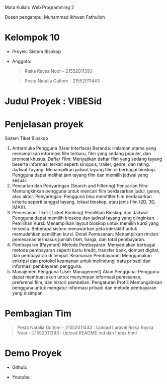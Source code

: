Mata Kuliah: Web Programming 2


Dosen pengampu: Muhammad Ikhwan Fathulloh


# Kelompok 10
- Proyek: Sistem Bisokop
- Anggota:
  > Riska Raysa Noor - 21552011393
  
  > Pesta Natalia Gultom - 21552011443

# Judul Proyek : VIBESid

# Penjelasan proyek
Sistem Tiket Bioskop
1.  Antarmuka Pengguna (User Interface)
    Beranda: Halaman utama yang menampilkan informasi film terbaru, film yang sedang populer, dan promosi khusus.
    Daftar Film: Menyajikan daftar film yang sedang tayang beserta informasi terkait seperti sinopsis, trailer, genre, dan rating.
    Jadwal Tayang: Menampilkan jadwal tayang film di berbagai bioskop. Pengguna dapat melihat jam tayang film dan memilih jadwal yang sesuai.
2. Pencarian dan Penyaringan (Search and Filtering)
    Pencarian Film: Memungkinkan pengguna untuk mencari film berdasarkan judul, genre, atau aktor.
    Penyaringan: Pengguna bisa memfilter film berdasarkan kriteria seperti tanggal tayang, lokasi bioskop, atau jenis film (2D, 3D, IMAX).
3. Pemesanan Tiket (Ticket Booking)
    Pemilihan Bioskop dan Jadwal: Pengguna dapat memilih bioskop dan jadwal tayang yang diinginkan.
    Pemilihan Kursi: Menampilkan layout bioskop untuk memilih kursi yang tersedia. Beberapa sistem menawarkan peta interaktif untuk memudahkan pemilihan kursi.
    Detail Pemesanan: Menampilkan rincian pemesanan termasuk jumlah tiket, harga, dan total pembayaran.
4. Pembayaran (Payment)
    Metode Pembayaran: Menyediakan berbagai metode pembayaran seperti kartu kredit, transfer bank, dompet digital, dan pembayaran di tempat.
    Keamanan Pembayaran: Menggunakan enkripsi dan protokol keamanan untuk melindungi data pribadi dan informasi pembayaran pengguna.
5. Manajemen Pengguna (User Management)
    Akun Pengguna: Pengguna dapat membuat akun untuk menyimpan informasi pemesanan, preferensi film, dan histori pembelian.
    Pengaturan Profil: Memungkinkan pengguna untuk mengatur informasi pribadi dan metode pembayaran yang disimpan.

# Pembagian Tim
> Pesta Natalia Gultom - 21552011443 : Upload Laravel
> Riska Raysa Noor - 21552011393 : Upload README.md dan Index.html

# Demo Proyek
- Github:
  
- Youtube: 

